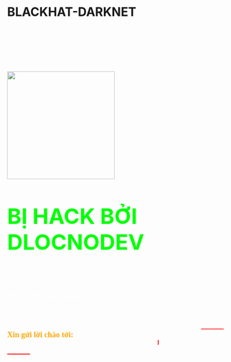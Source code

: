 <!doctype html><html><head><meta charset="gb2312">
  <title>Bị tấn công bởi Dlocnodev</title>
   
   
  <meta name="title" content="Hệ thống của bạn đã ngừng hoạt động!">
  <meta name="keywords" content="Bị tấn công bởi Dlocnodev">
  <meta name="description" content="Dlocnodev đã ở đây! Bảo mật trang web của bạn quá thấp. Vì vậy, tôi đã hack nó. Hãy nâng cấp cấp độ bảo mật của bạn.">
  <meta name="tác giả" content="KẺ THẤT BẠI">
  <meta name="viewport" content="width=device-width, first-scale=0.53">
  <meta property="og:description" content="Vá lỗi của bạn!.">
  <meta property="og:title" content="Trang web này bị tấn công bởi Dlocnodev">
  <meta property="og:image" content="https://nathanprinsley-files.prinsh.com/data-1/images/NathanPrinsley-NoFace.png">
  <link rel="icon" href="https://nathanprinsley-files.prinsh.com/data-1/images/NathanPrinsley-NoFace.png">
  
  
  <link rel="stylesheet" href="https://nathanprinsley-files.prinsh.com/data-1/css/deface(03-01).css"/>
</head>
 <cơ thể>
  <div class="sao">
   <trung tâm>
    <h1>BLACKHAT-DARKNET</h1>
   </center>
  </div>
  <br>
  <div class="lấp lánh">
   <trung tâm>
    <br>
    <br>
    <br>
    <br>
    <br>
    <img src="https://nathanprinsley-files.prinsh.com/data-1/images/NathanPrinsley-AnonymousLogo.png" width="250">
    <style> img{ tên hoạt hình: xoay ; thời lượng hoạt ảnh: 6 giây; hoạt hình-chơi-trạng thái: đang chạy; chức năng hoạt hình-thời gian: tuyến tính; hoạt hình-lặp-đếm: vô hạn; } @keyframes xoay{ 10% {transform:rotateY(36deg)} 20% {transform:rotateY(72deg)} 30% {transform:rotateY(108deg)} 40% {transform:rotateY(144deg)} 50% {transform: xoayY(180deg)} 60% {transform:rotateY(216deg)} 70% {transform:rotateY(252deg)} 80% {transform:rotateY(288deg)} 90% {transform:rotateY(324deg)} 100% {transform: xoayY(360deg)} }
    </style>
    <br>
    <br>
    <trung tâm>
     <h1 class="t3x"> <font color="lime" style="text-shadow: 0 0 20px xanh, 0 0 5px đỏ, 0 0 7px đỏ, 0 0 45px đỏ; font-weight:bold: red; font-size:50px"> BỊ HACK BỞI DLOCNODEV </font> </h1>
     <br>
    </center>
    <div class="container">
     <div class="văn bản"></div>
    </div>
    <br>
    <br>
    <br>
    <font face="Sarpanch" color="white" size"10" class="message"> Tôi là ai? Dlocnodev@programmer.net </font>
    <br>
    <br>
    <br>
     <marquee Behavior="scroll" Direction="left" Scrollamount="90" Scrolldelay="40" width="100%">
      <br>
      <font color="red" size="4">____________________________________________________________</font>
     </marquee>
     <div style="text-shadow: 0px 0px 10px màu xanh lá cây;">
      <span style="color: orange;"> <font face="transformers" size="4"><b>Xin gửi lời chào tới: </b></font><b> </b></span>
      <b>
       <marquee cuộnamount="5" Direction="left" width="70%">
        <font face="Play" color="red" class="cn"> Dlocnodev <font color="cyan">|<font color="lime">Nathan Prinsley</font><font color="cyan ">|</font> </font> deface.prinsh.com <font color="cyan">|</font> Prinsh <font color="cyan"> | </font> Ẩn danh <font color="cyan">|</font> BlackHat <font color="cyan"> | </font> DarkNet <font color="cyan">|
       </marquee> </b>
     </div><b> <script type="text/rocketscript">/*<![CDATA[*/new TypingText(document.getElementById("message"), 90, function(i){ var ar= new Array ("_", " ", "_", " "); return "" +ar[i.length % ar.length]; });//Gõ ra các ví dụ:TypingText.runAll();/*]] >*/</script>
      <marquee Behavior="scroll" Direction="right" Scrollamount="90" Scrolldelay="40" width="100%">
       <font color="red" size="4">____________________________________________________________</font>
      </marquee> </b></font>
   </center>
   <font face="Sarpanch" color="white" size"10" class="message"><b><font face="Sarpanch" color="white" size"10" class="message"><font face ="Play"><font color="cyan"> </font></font></font></b></font>
  </div>
  <font face="Sarpanch" color="white" size"10" class="message"><b><font face="Sarpanch" color="white" size"10" class="message"><font face ="Play"><font color="cyan">
       <div class="mây">
       </div>
       <audio src="https://nathanprinsley-files.prinsh.com/data-1/mp3/horizon.mp3" loop="1" autoplay="1"></audio> </font></font> </font> </b></font>
 
<script type="text/javascript" id="dcode_script">lớp TextScramble {
  hàm tạo (el) {
    cái này.el = el
    this.chars = '!@#$%^&*()_-=+{}:"|<>?,./;'
    this.update = this.update.bind(cái này)
  }
  setText(newText) {
    const oldText = this.el.innerText
    const length = Math.max(oldText.length, newText.length)
    const Promise = new Promise((resolve) => this.resolve = Resolve)
    cái này.queue = []
    for (let i = 0; i < length; i++) {
      const từ = oldText[i] || ''
      const thành = newText[i] || ''
      const start = Math.floor(Math.random() * 40)
      const end = start + Math.floor(Math.random() * 40)
      this.queue.push({ từ, đến, bắt đầu, kết thúc })
    }
    cancelAnimationFrame(this.frameRequest)
    this.frame = 0
    cái này.update()
    trả lại lời hứa
  }
  cập nhật() {
    hãy để đầu ra = ''
    hãy hoàn thành = 0
    for (let i = 0, n = this.queue.length; i < n; i++) {
      hãy để { từ, đến, bắt đầu, kết thúc, char } = this.queue[i]
      if (this.frame >= end) {
        hoàn thành++
        xuất += sang
      } else if (this.frame >= start) {
        if (!char || Math.random() < 0,28) {
          char = this.randomChar()
          this.queue[i].char = char
        }
        đầu ra += `<span class="dud">${char</span>`
      } khác {
        đầu ra += từ
      }
    }
    this.el.innerHTML = đầu ra
    if (hoàn thành === this.queue.length) {
      cái này.resolve()
    } khác {
      this.frameRequest = requestAnimationFrame(this.update)
      this.frame++
    }
  }
  ngẫu nhiênChar() {
    trả về this.chars[Math.floor(Math.random() * this.chars.length)]
  }
}

cụm từ const = [
  'Bảo mật trang web của bạn dễ bị tấn công.',
  'Tôi đã hack trang web của bạn một cách đơn giản.',
  'Nâng cấp bảo mật của bạn.',
  'Nhưng đúng là mọi bảo mật đều có điểm dễ bị tổn thương.',
  'Tạm biệt, hãy cầu nguyện cho tôi...!'
]

const el = document.querySelector('.text')
const fx = TextScramble mới(el)

để bộ đếm = 0
const tiếp theo = () => {
  fx.setText(cụm từ[bộ đếm]).then(() => {
    setTimeout(tiếp theo, 1500)
  })
  bộ đếm = (bộ đếm + 1) % cụm từ.độ dài
}

Kế tiếp()

'Sử dụng nghiêm ngặt';

ứng dụng var = {

  khởi tạo: hàm () {
    app.container = document.createElement('div');
    app.container.className = 'animation-container';
    document.body.appendChild(app.container);
    window.setInterval(app.add, 100);
  },

  thêm: hàm () {
    var element = document.createElement('span');
    app.container.appendChild(element);
    app.animate(element);
  },

  hoạt hình: hàm (phần tử) {
    var character = app.chars[Math.floor(Math.random() * app.chars.length)];
    thời lượng var = Math.floor(Math.random() * 15) + 1;
    var offset = Math.floor(Math.random() * (50 - thời lượng * 2)) + 3;
    kích thước var = 10 + (15 - thời lượng);
    element.style.cssText = 'right:'+offset+'vw; cỡ chữ:'+size+'px;animation-duration:'+duration+'s';
    element.innerHTML = ký tự;
    window.setTimeout(app.remove, thời lượng * 1000, phần tử);
  },

  xóa: hàm (phần tử) {
    element.parentNode.removeChild(element);
  },

};

document.addEventListener('DOMContentLoaded', app.init);</script>
</body></html>
